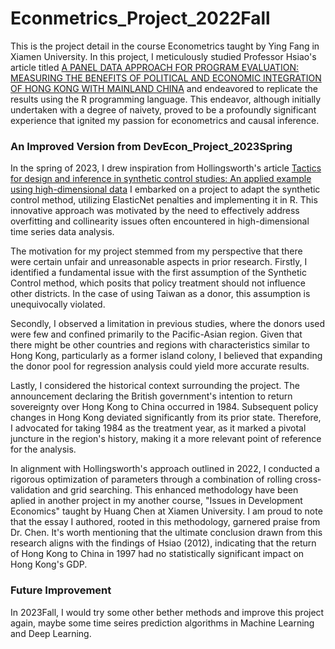 # Econmetrics_Project_2022Fall
This is the project detail in the course Econometrics taught by Ying Fang in Xiamen University. In this project, I meticulously studied Professor Hsiao's article titled [A PANEL DATA APPROACH FOR PROGRAM EVALUATION: MEASURING THE BENEFITS OF POLITICAL AND ECONOMIC INTEGRATION OF HONG KONG WITH MAINLAND CHINA](https://onlinelibrary.wiley.com/doi/abs/10.1002/jae.1230) and endeavored to replicate the results using the R programming language. This endeavor, although initially undertaken with a degree of naivety, proved to be a profoundly significant experience that ignited my passion for econometrics and causal inference.

### An Improved Version from DevEcon_Project_2023Spring
In the spring of 2023, I drew inspiration from Hollingsworth's article [Tactics for design and inference in synthetic control studies: An applied example using high-dimensional data](https://osf.io/preprints/socarxiv/fc9xt/) I embarked on a project to adapt the synthetic control method, utilizing ElasticNet penalties and implementing it in R. This innovative approach was motivated by the need to effectively address overfitting and collinearity issues often encountered in high-dimensional time series data analysis.

The motivation for my project stemmed from my perspective that there were certain unfair and unreasonable aspects in prior research. Firstly, I identified a fundamental issue with the first assumption of the Synthetic Control method, which posits that policy treatment should not influence other districts. In the case of using Taiwan as a donor, this assumption is unequivocally violated.

Secondly, I observed a limitation in previous studies, where the donors used were few and confined primarily to the Pacific-Asian region. Given that there might be other countries and regions with characteristics similar to Hong Kong, particularly as a former island colony, I believed that expanding the donor pool for regression analysis could yield more accurate results.

Lastly, I considered the historical context surrounding the project. The announcement declaring the British government's intention to return sovereignty over Hong Kong to China occurred in 1984. Subsequent policy changes in Hong Kong deviated significantly from its prior state. Therefore, I advocated for taking 1984 as the treatment year, as it marked a pivotal juncture in the region's history, making it a more relevant point of reference for the analysis.

In alignment with Hollingsworth's approach outlined in 2022, I conducted a rigorous optimization of parameters through a combination of rolling cross-validation and grid searching. This enhanced methodology have been aplied in another project in my another course, "Issues in Development Economics" taught by Huang Chen at Xiamen University. I am proud to note that the essay I authored, rooted in this methodology, garnered praise from Dr. Chen. It's worth mentioning that the ultimate conclusion drawn from this research aligns with the findings of Hsiao (2012), indicating that the return of Hong Kong to China in 1997 had no statistically significant impact on Hong Kong's GDP.

### Future Improvement
In 2023Fall, I would try some other bether methods and improve this project again, maybe some time seires prediction algorithms in Machine Learning and Deep Learning.
